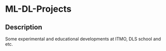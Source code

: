 # ML-DL-Projects

## Description

Some experimental and educational developments at ITMO, DLS school and etc.